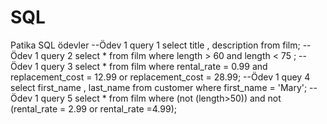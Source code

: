 # SQL
Patika SQL ödevler 
--Ödev 1 query 1
select title , description from film;
--Ödev 1 query 2
select * from film
where length > 60 and length < 75 ;
--Ödev 1 query 3
select * from film 
where rental_rate = 0.99 and replacement_cost = 12.99 or replacement_cost = 28.99;
--Ödev 1 quey 4
select first_name , last_name from customer
where first_name = 'Mary';
--Ödev 1 query 5
select * from film
where (not (length>50)) and not (rental_rate = 2.99 or rental_rate =4.99);
